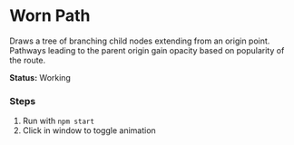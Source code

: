 # Worn Path

Draws a tree of branching child nodes extending from an origin point. Pathways leading to the parent origin gain opacity based on popularity of the route.

**Status:** Working

### Steps

1. Run with `npm start`
1. Click in window to toggle animation